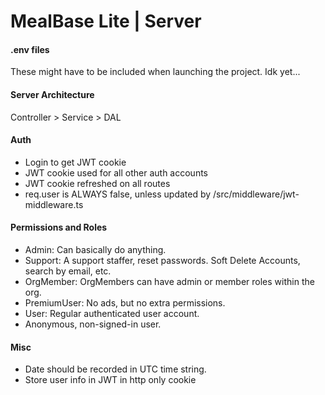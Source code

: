 # MealBase Lite | Server

#### .env files

These might have to be included when launching the project. Idk yet...

#### Server Architecture

Controller > Service > DAL

#### Auth

- Login to get JWT cookie
- JWT cookie used for all other auth accounts
- JWT cookie refreshed on all routes
- req.user is ALWAYS false, unless updated by /src/middleware/jwt-middleware.ts

#### Permissions and Roles

- Admin: Can basically do anything.
- Support: A support staffer, reset passwords. Soft Delete Accounts, search by email, etc.
- OrgMember: OrgMembers can have admin or member roles within the org.
- PremiumUser: No ads, but no extra permissions.
- User: Regular authenticated user account.
- Anonymous, non-signed-in user.

#### Misc

- Date should be recorded in UTC time string.
- Store user info in JWT in http only cookie
